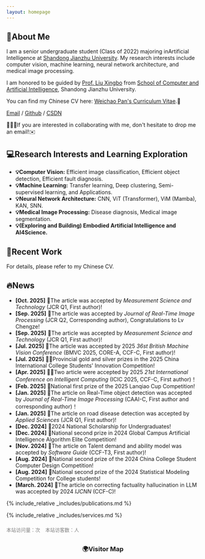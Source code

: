 ```yaml
---
layout: homepage
---
```


## 📖About Me

I am a senior undergraduate student (Class of 2022) majoring in ​​Artificial Intelligence​​ at [Shandong Jianzhu University](https://www.sdjzu.edu.cn/). My research interests include computer vision, machine learning, neural network architecture, and medical image processing.

I am honored to be guided by [Prof. Liu Xingbo](https://www.sdjzu.edu.cn/jsjkx/info/1024/4415.htm) from [School of Computer and Artificial Intelligence](https://www.sdjzu.edu.cn/jsjkx/index.htm), Shandong Jianzhu University.

You can find my Chinese CV here: [Weichao Pan's Curriculum Vitae](../assets/CV928.pdf).📝

[Email](mailto:202211102025@stu.sdjzu.edu.cn) / [Github](https://github.com/JEFfersusu) / [CSDN](https://blog.csdn.net/weixin_73994643?type=blog)

🌟🌟🌟If you are interested in collaborating with me, don't hesitate to drop me an email!✉️
## 💻Research Interests and Learning Exploration

- **💡Computer Vision:** Efficient image classification, Efficient object detection, Efficient fault diagnosis.
- **💡Machine Learning:** Transfer learning, Deep clustering, Semi-supervised learning, and Applications.
- **💡Neural Network Architecture:** CNN, ViT (Transformer), ViM (Mamba), KAN, SNN.
- **💡Medical Image Processing:** Disease diagnosis, Medical image segmentation.
- **💡(Exploring and Building) Embodied Artificial Intelligence and AI4Science.**

## 📌Recent Work

For details, please refer to my Chinese CV.

## 🔥News

- **[Oct. 2025]** 🎉The article was accepted by _Measurement Science and Technology_ (JCR Q1, First author)!
- **[Sep. 2025]** 🎉The article was accepted by _Journal of Real-Time Image Processing_ (JCR Q2, Corresponding author), Congratulations to Lv Chengze!
- **[Sep. 2025]** 🎉The article was accepted by _Measurement Science and Technology_ (JCR Q1, First author)!
- **[Jul. 2025]** 🎉The article was accepted by 2025 _36st British Machine Vision Conference_ (BMVC 2025, CORE-A, CCF-C, First author)!
- **[Jul. 2025]** 🥇🥈Provincial gold and silver prizes in the 2025 China International College Students' Innovation Competition!
- **[Apr. 2025]** 🎉🎉Two article were accepted by 2025 _21st International Conference on Intelligent Computing_ (ICIC 2025, CCF-C, First author)！
- **[Feb. 2025]** 🥇National first prize of the 2025 Lanqiao Cup Competition!
- **[Jan. 2025]** 🎉The article on Real-Time object detection was accepted by _Journal of Real-Time Image Processing_ (CAAI-C, First author and corresponding author)！
- **[Jan. 2025]** 🎉The article on road disease detection was accepted by _Applied Sciences_ (JCR Q1, First author)!
- **[Dec. 2024]** 🏅2024 National Scholarship for Undergraduates!
- **[Dec. 2024]** 🥈National second prize in 2024 Global Campus Artificial Intelligence Algorithm Elite Competition!
- **[Nov. 2024]** 🎉The article on Talent demand and ability model was accepted by _Software Guide_ (CCF-T3, First author)!
- **[Aug. 2024]** 🥈National second prize of the 2024 China College Student Computer Design Competition!
- **[Aug. 2024]** 🥈National second prize of the 2024 Statistical Modeling Competition for College students!
- **[March. 2024]** 🎉The article on correcting factuality hallucination in LLM was accepted by 2024 _IJCNN_ (CCF-C)!

{% include_relative _includes/publications.md %}

{% include_relative _includes/services.md %}

<div style="margin-top: 20px; font-size: 0.9em; color: gray;">
  <span id="busuanzi_container_site_pv" style="margin-right: 10px;">
      本站访问量：<span id="busuanzi_value_site_pv"></span>次
  </span>
  <span id="busuanzi_container_site_uv">
      本站访客数：<span id="busuanzi_value_site_uv"></span>人
  </span>
  <script async src="//busuanzi.ibruce.info/busuanzi/2.3/busuanzi.pure.mini.js"></script>
</div>

<div style="margin-top: 30px; text-align: center;">
  <h3>🌍Visitor Map</h3>
  <script type="text/javascript" id="mapmyvisitors"
          src="//mapmyvisitors.com/map.js?d=1cGAQCHReapg33-Oju_AONenV3MJMgmqj3ce6g__AIE&cl=ffffff&w=a">
  </script>
</div>



